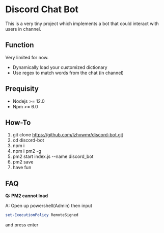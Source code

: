 # Discord Chat Bot

This is a very tiny project which implements a bot that could interact with users in channel.

## Function

Very limited for now.
* Dynamically load your customized dictionary
* Use regex to match words from the chat (in channel)

## Prequisity

* Nodejs >= 12.0
* Npm >= 6.0

## How-To

1. git clone https://github.com/lzhxwmr/discord-bot.git
2. cd discord-bot
3. npm i
4. npm i pm2 -g
5. pm2 start index.js --name discord_bot
5. pm2 save
6. have fun

## FAQ

**Q: PM2 cannot load**

A: Open up powershell(Admin) then input 
```powershell
set-ExecutionPolicy RemoteSigned
```

and press enter